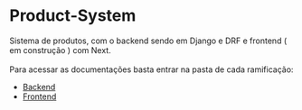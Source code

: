 <h1>Product-System</h1>

<p>
Sistema de produtos, com o backend sendo em Django e DRF e frontend ( em construção ) com Next.<br><br>
Para acessar as documentações basta entrar na pasta de cada ramificação:
<ul>
<li><a href="https://github.com/dhomini-rabelo/Product-System/tree/main/backend/">Backend</a></li>
<li><a href="https://github.com/dhomini-rabelo/Product-System/tree/main/frontend/project">Frontend</a></li>
</ul>
</p>
